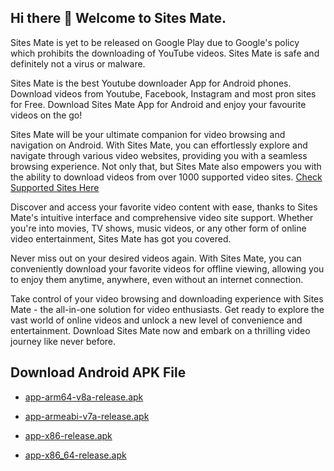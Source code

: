 ## Hi there 👋 Welcome to Sites Mate.

Sites Mate is yet to be released on Google Play due to Google's policy which prohibits the downloading of YouTube videos. Sites Mate is safe and definitely not a virus or malware.

Sites Mate is the best Youtube downloader App for Android phones. Download videos from Youtube, Facebook, Instagram and most pron sites for Free. Download Sites Mate App for Android and enjoy your favourite videos on the go!

Sites Mate will be your ultimate companion for video browsing and navigation on Android. With Sites Mate, you can effortlessly explore and navigate through various video websites, providing you with a seamless browsing experience. Not only that, but Sites Mate also empowers you with the ability to download videos from over 1000 supported video sites. [Check Supported Sites Here](https://github.com/sites-mate/Sites-Mate/blob/main/supported-sites.md)

Discover and access your favorite video content with ease, thanks to Sites Mate's intuitive interface and comprehensive video site support. Whether you're into movies, TV shows, music videos, or any other form of online video entertainment, Sites Mate has got you covered.

Never miss out on your desired videos again. With Sites Mate, you can conveniently download your favorite videos for offline viewing, allowing you to enjoy them anytime, anywhere, even without an internet connection.

Take control of your video browsing and downloading experience with Sites Mate - the all-in-one solution for video enthusiasts. Get ready to explore the vast world of online videos and unlock a new level of convenience and entertainment. Download Sites Mate now and embark on a thrilling video journey like never before.


## Download Android APK File

  - [app-arm64-v8a-release.apk](https://raw.githubusercontent.com/sites-mate/Sites-Mate/main/app-default-arm64-v8a-release-1.0.3.apk)

  - [app-armeabi-v7a-release.apk](https://raw.githubusercontent.com/sites-mate/Sites-Mate/main/app-default-armeabi-v7a-release-1.0.3.apk)

  - [app-x86-release.apk](https://raw.githubusercontent.com/sites-mate/Sites-Mate/main/app-default-x86-release-1.0.3.apk)

  - [app-x86_64-release.apk](https://raw.githubusercontent.com/sites-mate/Sites-Mate/main/app-default-x86_64-release-1.0.3.apk)










